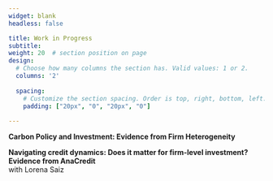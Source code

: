 ```yaml
---
widget: blank
headless: false

title: Work in Progress
subtitle:
weight: 20  # section position on page
design:
  # Choose how many columns the section has. Valid values: 1 or 2.
  columns: '2'
  
  spacing:
    # Customize the section spacing. Order is top, right, bottom, left.
    padding: ["20px", "0", "20px", "0"]  
  
---
```


**Carbon Policy and Investment: Evidence from Firm Heterogeneity**

**Navigating credit dynamics: Does it matter for firm-level investment? Evidence from AnaCredit**   
with Lorena Saiz

